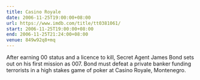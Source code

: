 ```yaml
---
title: Casino Royale
date: 2006-11-25T19:00:00+08:00
url: https://www.imdb.com/title/tt0381061/
start: 2006-11-25T19:00:00+08:00
end: 2006-11-25T21:24:00+08:00
venue: 849w92q8+mq
---
```

After earning 00 status and a licence to kill, Secret Agent James Bond sets out on his first mission as 007. Bond must defeat a private banker funding terrorists in a high stakes game of poker at Casino Royale, Montenegro.
